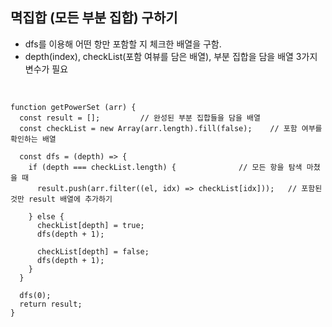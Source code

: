 ## 멱집합 (모든 부분 집합) 구하기

- dfs를 이용해 어떤 항만 포함할 지 체크한 배열을 구함.
- depth(index), checkList(포함 여뷰를 담은 배열), 부분 집합을 담을 배열 3가지 변수가 필요

<br />

```
function getPowerSet (arr) {
  const result = [];         // 완성된 부분 집합들을 담을 배열
  const checkList = new Array(arr.length).fill(false);    // 포함 여부를 확인하는 배열
  
  const dfs = (depth) => {
    if (depth === checkList.length) {              // 모든 항을 탐색 마쳤을 때
      result.push(arr.filter((el, idx) => checkList[idx]));   // 포함된 것만 result 배열에 추가하기
      
    } else {
      checkList[depth] = true;
      dfs(depth + 1);
      
      checkList[depth] = false;
      dfs(depth + 1);
    }
  }
  
  dfs(0);
  return result;
}
```
